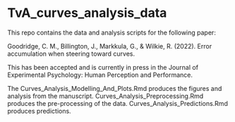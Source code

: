 # TvA_curves_analysis_data

This repo contains the data and analysis scripts for the following paper:

Goodridge, C. M., Billington, J., Markkula, G., & Wilkie, R. (2022). Error accumulation when steering toward curves.

This has been accepted and is currently in press in the Journal of Experimental Psychology: Human Perception and Performance.

The Curves_Analysis_Modelling_And_Plots.Rmd produces the figures and analysis from the manuscript. Curves_Analysis_Preprocessing.Rmd produces the pre-processing of the data. Curves_Analysis_Predictions.Rmd produces predictions. 

